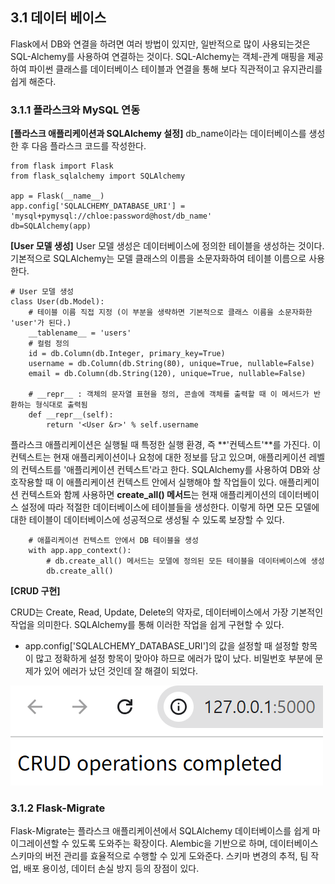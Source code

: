 ## 3.1 데이터 베이스

Flask에서 DB와 연결을 하려면 여러 방법이 있지만, 일반적으로 많이 사용되는것은 SQL-Alchemy를 사용하여 연결하는 것이다. SQL-Alchemy는 객체-관계 매핑을 제공하여 파이썬 클래스를 데이터베이스 테이블과 연결을 통해 보다 직관적이고 유지관리를 쉽게 해준다. 

### 3.1.1 플라스크와 MySQL 연동
**[플라스크 애플리케이션과 SQLAlchemy 설정]**
db_name이라는 데이터베이스를 생성한 후 다음 플라스크 코드를 작성한다.
```
from flask import Flask
from flask_sqlalchemy import SQLAlchemy

app = Flask(__name__)
app.config['SQLALCHEMY_DATABASE_URI'] = 'mysql+pymysql://chloe:password@host/db_name'
db=SQLAlchemy(app)
```

**[User 모델 생성]**
User 모델 생성은 데이터베이스에 정의한 테이블을 생성하는 것이다. 기본적으로 SQLAlchemy는 모델 클래스의 이름을 소문자화하여 테이블 이름으로 사용한다. 

```
# User 모델 생성
class User(db.Model):
    # 테이블 이름 직접 지정 (이 부분을 생략하면 기본적으로 클래스 이름을 소문자화한 'user'가 된다.)
    __tablename__ = 'users'
    # 컬럼 정의
    id = db.Column(db.Integer, primary_key=True)
    username = db.Column(db.String(80), unique=True, nullable=False)
    email = db.Column(db.String(120), unique=True, nullable=False)

    # __repr__ : 객체의 문자열 표현을 정의, 콘솔에 객체를 출력할 때 이 메서드가 반환하는 형식대로 출력됨
    def __repr__(self):
        return '<User &r>' % self.username
```
플라스크 애플리케이션은 실행될 때 특정한 실행 환경, 즉 **'컨텍스트'**를 가진다. 이 컨텍스트는 현재 애플리케이션이나 요청에 대한 정보를 담고 있으며, 애플리케이션 레벨의 컨텍스트를 '애플리케이션 컨텍스트'라고 한다. SQLAlchemy를 사용하여 DB와 상호작용할 때 이 애플리케이션 컨텍스트 안에서 실행해야 할 작업들이 있다. 
애플리케이션 컨텍스트와 함께 사용하면 **create_all() 메서드**는 현재 애플리케이션의 데이터베이스 설정에 따라 적절한 데이터베이스에 테이블들을 생성한다. 이렇게 하면 모든 모델에 대한 테이블이 데이터베이스에 성공적으로 생성될 수 있도록 보장할 수 있다. 

```    
    # 애플리케이션 컨텍스트 안에서 DB 테이블을 생성
    with app.app_context():
        # db.create_all() 메서드는 모델에 정의된 모든 테이블을 데이터베이스에 생성
        db.create_all()
```

**[CRUD 구현]**

CRUD는 Create, Read, Update, Delete의 약자로, 데이터베이스에서 가장 기본적인 작업을 의미한다. SQLAlchemy를 통해 이러한 작업을 쉽게 구현할 수 있다. 

* app.config['SQLALCHEMY_DATABASE_URI']의 값을 설정할 때 설정할 항목이 많고 정확하게 설정 항목이 맞아야 하므로 에러가 많이 났다. 비밀번호 부분에 문제가 있어 에러가 났던 것인데 잘 해결이 되었다.

![alt text](image.png)

### 3.1.2 Flask-Migrate

Flask-Migrate는 플라스크 애플리케이션에서 SQLAlchemy 데이터베이스를 쉽게 마이그레이션할 수 있도록 도와주는 확장이다. Alembic을 기반으로 하며, 데이터베이스 스키마의 버전 관리를 효율적으로 수행할 수 있게 도와준다. 
스키마 변경의 추적, 팀 작업, 배포 용이성, 데이터 손실 방지 등의 장점이 있다. 